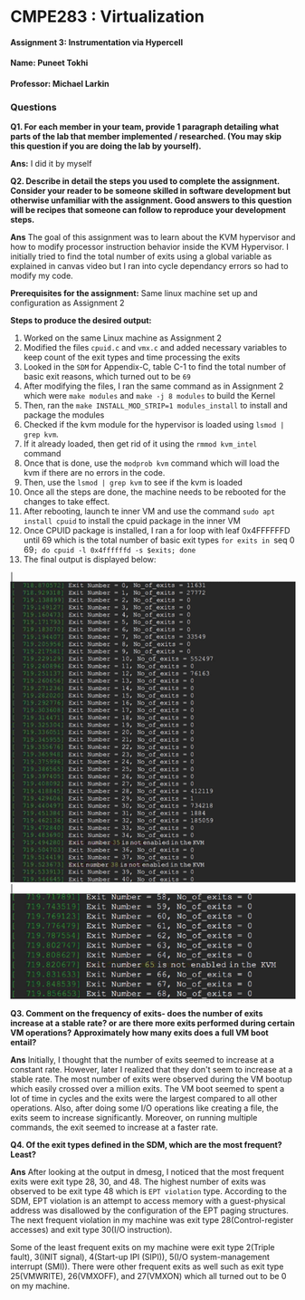 # CMPE283 : Virtualization

#### Assignment 3: Instrumentation via Hypercell
#### Name:  Puneet Tokhi
#### Professor: Michael Larkin


### Questions

**Q1. For each member in your team, provide 1 paragraph detailing what parts of the lab that member
implemented / researched. (You may skip this question if you are doing the lab by yourself).**

**Ans:** I did it by myself

**Q2. Describe in detail the steps you used to complete the assignment. Consider your reader to be someone skilled in software development but otherwise unfamiliar with the assignment. Good answers to this question will be recipes that someone can follow to reproduce your development steps.**
    
 **Ans** The goal of this assignment was to learn about the KVM hypervisor and how to modify processor instruction behavior inside the KVM Hypervisor. I initially tried to find the total number of exits using a global variable as explained in canvas video but I ran into cycle dependancy errors so had to modify my code.  
 
**Prerequisites for the assignment:**
Same linux machine set up and configuration as Assignment 2

**Steps to produce the desired output:**
1. Worked on the same Linux machine as Assignment 2
2. Modified the files `cpuid.c` and `vmx.c` and added necessary variables to keep count of the exit types and time processing the exits
3. Looked in the `SDM` for Appendix-C, table C-1 to find the total number of basic exit reasons, which turned out to be `69`
4. After modifying the files, I ran the same command as in Assignment 2 which were `make modules` and `make -j 8 modules` to build the Kernel
5. Then, ran the `make INSTALL_MOD_STRIP=1 modules_install` to install and package the modules
6. Checked if the kvm module for the hypervisor is loaded using `lsmod | grep kvm`. 
7. If it already loaded, then get rid of it using the `rmmod kvm_intel` command
8. Once that is done, use the `modprob kvm` command which will load the kvm if there are no errors in the code. 
9. Then, use the `lsmod | grep kvm` to see if the kvm is loaded
10. Once all the steps are done, the machine needs to be rebooted for the changes to take effect.
11. After rebooting, launch te inner VM and use the command `sudo apt install cpuid` to install the cpuid package in the inner VM
12. Once CPUID package is installed, I ran a for loop with leaf 0x4FFFFFFD until 69 which is the total number of basic exit types
    `for exits in `seq 0 69`; do cpuid -l 0x4ffffffd -s $exits; done`
13. The final output is displayed below:

|  ![Screenshot](/cmpe283_3/images/1.png)  |   ![Screenshot](/cmpe283_3/images/2.png)  


**Q3. Comment on the frequency of exits- does the number of exits increase at a stable rate? or are there more exits performed during certain VM operations? Approximately how many exits does a full VM boot entail?**

**Ans** Initially, I thought that the number of exits seemed to increase at a constant rate. However, later I realized that they don't seem to increase at a stable rate. The most number of exits were observed during the VM bootup which easily crossed over a million exits. The VM boot seemed to spent a lot of time in cycles and the exits were the largest compared to all other operations. Also, after doing some I/O operations like creating a file, the exits seem to increase significantly. Moreover, on running multiple commands, the exit seemed to increase at a faster rate.

**Q4. Of the exit types defined in the SDM, which are the most frequent? Least?**

**Ans** After looking at the output in dmesg, I noticed that the most frequent exits were exit type 28, 30, and 48. The highest number of exits was observed to be exit type 48 which is `EPT violation` type. According to the SDM, EPT violation is an attempt to access memory with a guest-physical address was disallowed by the configuration of the EPT paging structures. The next frequent violation in my machine was exit type 28(Control-register accesses) and exit type 30(I/O instruction).

Some of the least frequent exits on my machine were exit type 2(Triple fault), 3(INIT signal), 4(Start-up IPI (SIPI)), 5(I/O system-management interrupt (SMI)). There were other frequent exits as well such as exit type 25(VMWRITE), 26(VMXOFF), and 27(VMXON) which all turned out to be 0 on my machine.



